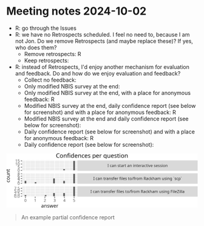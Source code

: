 # Meeting notes 2024-10-02

- R: go through the Issues
- R: we have no Retrospects scheduled. I feel no need to, because I am
  not Jon. Do we remove Retrospects (and maybe replace these)?
  If yes, who does them?
  - Remove retrospects: R
  - Keep retrospects:
- R: instead of Retrospects, I'd enjoy another mechanism for
  evaluation and feedback.
  Do and how do we enjoy evaluation and feedback?
  - Collect no feedback:
  - Only modified NBIS survey at the end:
  - Only modified NBIS survey at the end, with a place for anonymous feedback: R
  - Modified NBIS survey at the end, daily confidence report (see below for screenshot) and with a place for anonymous feedback: R
  - Modified NBIS survey at the end and daily confidence report (see below for screenshot): 
  - Daily confidence report (see below for screenshot) and with a place for anonymous feedback: R
  - Daily confidence report (see below for screenshot):

![An example partial confidence report](20241002_confidences_per_question.png)

> An example partial confidence report
